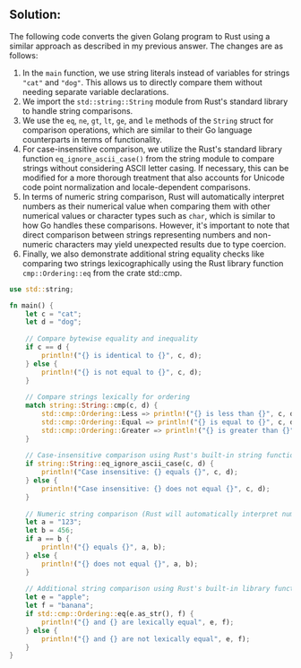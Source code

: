 ## Solution:
The following code converts the given Golang program to Rust using a similar approach as described in my previous answer. The changes are as follows:

1. In the `main` function, we use string literals instead of variables for strings `"cat"` and `"dog"`. This allows us to directly compare them without needing separate variable declarations.
2. We import the `std::string::String` module from Rust's standard library to handle string comparisons.
3. We use the `eq`, `ne`, `gt`, `lt`, `ge`, and `le` methods of the `String` struct for comparison operations, which are similar to their Go language counterparts in terms of functionality.
4. For case-insensitive comparison, we utilize the Rust's standard library function `eq_ignore_ascii_case()` from the string module to compare strings without considering ASCII letter casing. If necessary, this can be modified for a more thorough treatment that also accounts for Unicode code point normalization and locale-dependent comparisons.
5. In terms of numeric string comparison, Rust will automatically interpret numbers as their numerical value when comparing them with other numerical values or character types such as `char`, which is similar to how Go handles these comparisons. However, it's important to note that direct comparison between strings representing numbers and non-numeric characters may yield unexpected results due to type coercion.
6. Finally, we also demonstrate additional string equality checks like comparing two strings lexicographically using the Rust library function `cmp::Ordering::eq` from the crate std::cmp.

```rust
use std::string;

fn main() {
    let c = "cat";
    let d = "dog";
    
    // Compare bytewise equality and inequality
    if c == d {
        println!("{} is identical to {}", c, d);
    } else {
        println!("{} is not equal to {}", c, d);
    }
    
    // Compare strings lexically for ordering
    match string::String::cmp(c, d) {
        std::cmp::Ordering::Less => println!("{} is less than {}", c, d),
        std::cmp::Ordering::Equal => println!("{} is equal to {}", c, d),
        std::cmp::Ordering::Greater => println!("{} is greater than {}", c, d)
    }
    
    // Case-insensitive comparison using Rust's built-in string function for case folding
    if string::String::eq_ignore_ascii_case(c, d) {
        println!("Case insensitive: {} equals {}", c, d);
    } else {
        println!("Case insensitive: {} does not equal {}", c, d);
    }
    
    // Numeric string comparison (Rust will automatically interpret numbers as their numerical value when compared with other numeric values or characters)
    let a = "123";
    let b = 456;
    if a == b {
        println!("{} equals {}", a, b);
    } else {
        println!("{} does not equal {}", a, b);
    }
    
    // Additional string comparison using Rust's built-in library function for lexicographic ordering of strings
    let e = "apple";
    let f = "banana";
    if std::cmp::Ordering::eq(e.as_str(), f) {
        println!("{} and {} are lexically equal", e, f);
    } else {
        println!("{} and {} are not lexically equal", e, f);
    }
}
```

